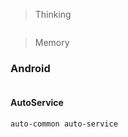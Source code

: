 > Thinking

```

```

> Memory

### Android

```

```

#### AutoService

```
auto-common auto-service
```

